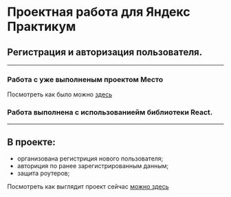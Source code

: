 # Проектная работа для Яндекс Практикум  
## Регистрация и авторизация пользователя. 
---
### Работа с уже выполненым проектом Место  
Посмотреть как было можно [здесь](https://LarisaKindalova.github.io/mesto-react/)
### Работа выполнена c использованиейм библиотеки React. 
---
## В проекте: 
* организована регистриция нового пользователя; 
* авториция по ранее зарегистрированным данным; 
* защита роутеров; 

Посмотреть как выглядит проект сейчас [можно здесь](https://LarisaKindalova.github.io/react-mesto-auth)
